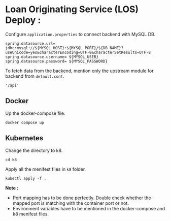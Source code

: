 # Loan Originating Service (LOS) Deploy : 

Configure ```application.properties``` to connect backend with MySQL DB.
```
spring.datasource.url= jdbc:mysql://${MYSQL_HOST}:${MYSQL_PORT}/${DB_NAME}?useUnicode=yes&characterEncoding=UTF-8&characterSetResults=UTF-8
spring.datasource.username= ${MYSQL_USER}
spring.datasource.password= ${MYSQL_PASSWORD}
```
To fetch data from the backend, mention only the upstream module for backend from ```default.conf```.

```
'/api'
```

## Docker 

Up the docker-compose file.  
```
docker compose up
```

## Kubernetes

Change the directory to k8.
```
cd k8 
```
Apply all the menifest files in ```k8``` folder.
```
kubectl apply -f .
```

**Note :**
- Port mapping has to be done perfectly. Double check whether the mapped port is matching with the container port or not.
- Environment variables have to be mentioned in the docker-compose and k8 menifest files. 
